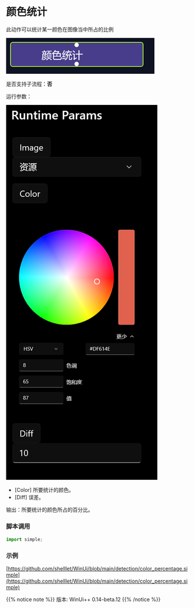 # 颜色统计 
此动作可以统计某一颜色在图像当中所占的比例

![action](./images/2023-01-20_204042.png 'size=90%')


是否支持子流程：**否**


运行参数：

![param](./images/2023-01-20_204503.png 'size=90%')

* [Color] 所要统计的颜色。 
* [Diff] 误差。


输出：所要统计的颜色所占的百分比。


### 脚本调用

```python
import simple;

```

### 示例

[https://github.com/shelllet/WinUi/blob/main/detection/color_percentage.simple](https://github.com/shelllet/WinUi/blob/main/detection/color_percentage.simple)


{{% notice note %}}
版本: WinUi++ 0.14-beta.12 
{{% /notice %}}
